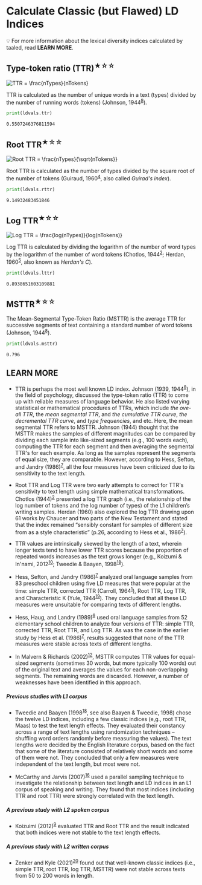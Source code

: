 
# Calculate Classic (but Flawed) LD Indices
💡 For more information about the lexical diversity indices calculated by taaled, read **LEARN MORE**.

## Type-token ratio (TTR)<sup>★☆☆</sup>

<img src="https://latex.codecogs.com/svg.latex?\fn_cm&space;TTR&space;=&space;\frac{nTypes}{nTokens}" title="TTR = \frac{nTypes}{nTokens}" />

TTR is calculated as the number of unique words in a text (types) divided by the number of running words (tokens) (Johnson, 1944<sup>[8](https://lcr-ads-lab.github.io/TAALED/references/1.%20Studies.html#johnson-w-1944)</sup>).

```python
print(ldvals.ttr)
```
```result
0.5507246376811594
```

## Root TTR<sup>★☆☆</sup>

<img src="https://latex.codecogs.com/svg.latex?\fn_cm&space;Root&space;TTR&space;=&space;\frac{nTypes}{\sqrt{nTokens}}" title="Root TTR = \frac{nTypes}{\sqrt{nTokens}}" />

Root TTR is calculated as the number of types divided by the square root of the number of tokens (Guiraud, 1960<sup>[4](https://lcr-ads-lab.github.io/TAALED/references/1.%20Studies.html#guiraud-p-1960)</sup>, also called *Guirad's index*).

```python
print(ldvals.rttr)
```
```result
9.14932483451846
```
## Log TTR<sup>★☆☆</sup>

<img src="https://latex.codecogs.com/svg.latex?\fn_cm&space;Log&space;TTR&space;=&space;\frac{log(nTypes)}{log(nTokens)}" title="Log TTR = \frac{log(nTypes)}{log(nTokens)}" />

Log TTR is calculated by dividing the logarithm of the number of word types by the logarithm of the number of word tokens (Chotlos, 1944<sup>[2](https://lcr-ads-lab.github.io/TAALED/references/1.%20Studies.html#chotlos-j-w-1944)</sup>; Herdan, 1960<sup>[5](https://lcr-ads-lab.github.io/TAALED/references/1.%20Studies.html#herdan-g-1960)</sup>, also known as *Herdan's C*).
```python
print(ldvals.lttr)
```
```result
0.8938651603109881
```

## MSTTR<sup>★☆☆</sup>
The Mean-Segmental Type-Token Ratio (MSTTR) is the average TTR for successive segments of text containing a standard number of word tokens (Johnson, 1944<sup>[8](https://lcr-ads-lab.github.io/TAALED/references/1.%20Studies.html#johnson-w-1944)</sup>).
```python
print(ldvals.msttr)
```
```result
0.796
```

## LEARN MORE

* TTR is perhaps the most well known LD index. Johnson (1939, 1944<sup>[8](https://lcr-ads-lab.github.io/TAALED/references/1.%20Studies.html#johnson-w-1944)</sup>), in the field of psychology, discussed the type-token ratio (TTR) to come up with reliable measures of language behavior. He also listed varying statistical or mathematical procedures of TTRs, which include _the ove-all TTR_, the _mean segmental TTR_, and _the cumulative TTR curve_, _the decremental TTR curve_, and _type frequencies_, and etc. Here, the mean segmental TTR refers to MSTTR. Johnson (1944) thought that the MSTTR makes the samples of different magnitudes can be compared by dividing each sample into like-sized segments (e.g., 100 words each), computing the TTR for each segment and then averaging the segmental TTR's for each example. As long as the samples represent the segments of equal size, they are comparable. However, according to Hess, Sefton, and Jandry (1986)<sup>[7](https://lcr-ads-lab.github.io/TAALED/references/1.%20Studies.html#hess-c-w-sefton-k-m--landry-r-g-1986)</sup>, all the four measures have been criticized due to its sensitivity to the text length.

* Root TTR and Log TTR were two early attempts to correct for TTR's sensitivity to text length using simple mathematical transformations. Chotlos (1944)<sup>[2](https://lcr-ads-lab.github.io/TAALED/references/1.%20Studies.html#chotlos-j-w-1944)</sup> presented a log TTR graph (i.e., the relationship of the log number of tokens and the log number of types) of the L1 children’s writing samples. Herdan (1960) also explored the log TTR drawing upon 61 works by Chaucer and two parts of the New Testament and stated that the index remained “sensibly constant for samples of different size from as a style characteristic” (p.26, according to Hess et al., 1986<sup>[7](https://lcr-ads-lab.github.io/TAALED/references/1.%20Studies.html#hess-c-w-sefton-k-m--landry-r-g-1986)</sup>). 

* TTR values are intrinsically skewed by the length of a text, wherein longer texts tend to have lower TTR scores because the proportion of repeated words increases as the text grows longer (e.g., Koizumi & In'nami, 2012<sup>[10](https://lcr-ads-lab.github.io/TAALED/references/1.%20Studies.html#koizumi-r--innami-y-2012)</sup>; Tweedie & Baayen, 1998<sup>[18](https://lcr-ads-lab.github.io/TAALED/references/1.%20Studies.html#tweedie-f-j--baayen-r-h-1998)</sup>).

* Hess, Sefton, and Jandry (1986)<sup>[7](https://lcr-ads-lab.github.io/TAALED/references/1.%20Studies.html#hess-c-w-sefton-k-m--landry-r-g-1986)</sup> analyzed oral language samples from 83 preschool children using five LD measures that were popular at the time: simple TTR, corrected TTR (Carroll, 1964<sup>[1](https://lcr-ads-lab.github.io/TAALED/references/1.%20Studies.html#carroll-j-b-1964)</sup>), Root TTR, Log TTR, and Characteristic K (Yule, 1944<sup>[19](https://lcr-ads-lab.github.io/TAALED/references/1.%20Studies.html#yule-g-u-1944)</sup>). They concluded that all these LD measures were unsuitable for comparing texts of different lengths.

* Hess, Haug, and Landry (1989)<sup>[6](https://lcr-ads-lab.github.io/TAALED/references/1.%20Studies.html#hess-c-w-haug-h--landry-r-g-1989)</sup> used oral language samples from 52 elementary school children to analyze four versions of TTR: simple TTR, corrected TTR, Root TTR, and Log TTR. As was the case in the earlier study by Hess et al. (1986)<sup>[7](https://lcr-ads-lab.github.io/TAALED/references/1.%20Studies.html#hess-c-w-sefton-k-m--landry-r-g-1986)</sup>, results suggested that none of the TTR measures were stable across texts of different lengths.

* In Malvern & Richards (2002)<sup>[12](https://lcr-ads-lab.github.io/TAALED/references/1.%20Studies.html#malvern-d--richards-b-2002)</sup>, MSTTR computes TTR values for equal-sized segments (sometimes 30 words, but more typically 100 words) out of the original text and averages the values for each non-overlapping segments. The remaining words are discarded. However, a number of weaknesses have been identified in this approach.

##### Previous studies with L1 corpus
* Tweedie and Baayen (1998<sup>[18](https://lcr-ads-lab.github.io/TAALED/references/1.%20Studies.html#tweedie-f-j--baayen-r-h-1998)</sup>, see also Baayen & Tweedie, 1998) chose the twelve LD indices, including a few classic indices (e,g., root TTR, Maas) to test the text length effects. They evaluated their constancy across a range of text lengths using randomization techniques – shuffling word orders randomly before measuring the values). The text lengths were decided by the English literature corpus, based on the fact that some of the literature consisted of relatively short words and some of them were not. They concluded that only a few measures were independent of the text length, but most were not.

* McCarthy and Jarvis (2007)<sup>[16](https://lcr-ads-lab.github.io/TAALED/references/1.%20Studies.html#mccarthy-p-m--jarvis-s-2007)</sup> used a parallel sampling technique to investigate the relationship between text length and LD indices in an L1 corpus of speaking and writing. They found that most indices (including TTR and root TTR) were strongly correlated with the text length.

##### A previous study with L2 spoken corpus
* Koizuimi (2012)<sup>[9](https://lcr-ads-lab.github.io/TAALED/references/1.%20Studies.html#koizumi-r-2012)</sup> evaluated TTR and Root TTR and the result indicated that both indices were not stable to the text length effects.

##### A previous study with L2 written corpus
* Zenker and Kyle (2021)<sup>[20](https://lcr-ads-lab.github.io/TAALED/references/1.%20Studies.html#zenker-f--kyle-k-2021)</sup> found out that well-known classic indices (i.e., simple TTR, root TTR, log TTR, MSTTR) were not stable across texts from 50 to 200 words in length.
